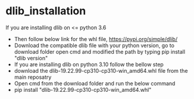 # dlib_installation
If you are installing dlib on <= python 3.6
* Then follow below link for the whl file, https://pypi.org/simple/dlib/
* Download the compatible dlib file with your python version, go to download folder open cmd and modified the path by typing pip install "dlib version"
* If you are installing dlib on python 3.10 follow the bellow step 
* download the dlib-19.22.99-cp310-cp310-win_amd64.whl file from the main reposatry 
* Open cmd from the download folder and run the below command
* pip install "dlib-19.22.99-cp310-cp310-win_amd64.whl"
